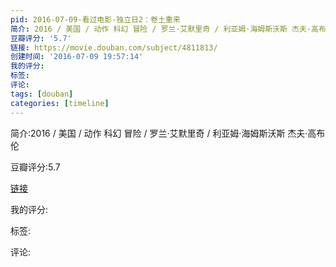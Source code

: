 ```yaml
---
pid: 2016-07-09-看过电影-独立日2：卷土重来
简介: 2016 / 美国 / 动作 科幻 冒险 / 罗兰·艾默里奇 / 利亚姆·海姆斯沃斯 杰夫·高布伦
豆瓣评分: '5.7'
链接: https://movie.douban.com/subject/4811813/
创建时间: '2016-07-09 19:57:14'
我的评分:
标签:
评论:
tags: [douban]
categories: [timeline]
---
```

简介:2016 / 美国 / 动作 科幻 冒险 / 罗兰·艾默里奇 / 利亚姆·海姆斯沃斯 杰夫·高布伦

豆瓣评分:5.7

[链接](https://movie.douban.com/subject/4811813/)

我的评分:

标签:

评论:

